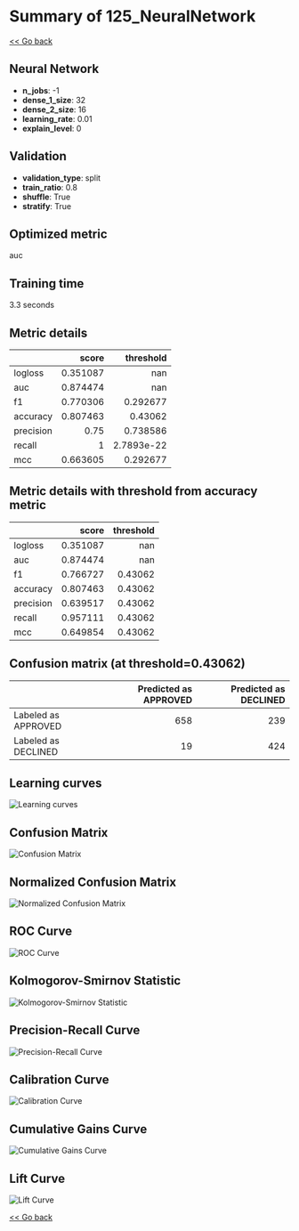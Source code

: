 # Summary of 125_NeuralNetwork

[<< Go back](../README.md)


## Neural Network
- **n_jobs**: -1
- **dense_1_size**: 32
- **dense_2_size**: 16
- **learning_rate**: 0.01
- **explain_level**: 0

## Validation
 - **validation_type**: split
 - **train_ratio**: 0.8
 - **shuffle**: True
 - **stratify**: True

## Optimized metric
auc

## Training time

3.3 seconds

## Metric details
|           |    score |    threshold |
|:----------|---------:|-------------:|
| logloss   | 0.351087 | nan          |
| auc       | 0.874474 | nan          |
| f1        | 0.770306 |   0.292677   |
| accuracy  | 0.807463 |   0.43062    |
| precision | 0.75     |   0.738586   |
| recall    | 1        |   2.7893e-22 |
| mcc       | 0.663605 |   0.292677   |


## Metric details with threshold from accuracy metric
|           |    score |   threshold |
|:----------|---------:|------------:|
| logloss   | 0.351087 |   nan       |
| auc       | 0.874474 |   nan       |
| f1        | 0.766727 |     0.43062 |
| accuracy  | 0.807463 |     0.43062 |
| precision | 0.639517 |     0.43062 |
| recall    | 0.957111 |     0.43062 |
| mcc       | 0.649854 |     0.43062 |


## Confusion matrix (at threshold=0.43062)
|                     |   Predicted as APPROVED |   Predicted as DECLINED |
|:--------------------|------------------------:|------------------------:|
| Labeled as APPROVED |                     658 |                     239 |
| Labeled as DECLINED |                      19 |                     424 |

## Learning curves
![Learning curves](learning_curves.png)
## Confusion Matrix

![Confusion Matrix](confusion_matrix.png)


## Normalized Confusion Matrix

![Normalized Confusion Matrix](confusion_matrix_normalized.png)


## ROC Curve

![ROC Curve](roc_curve.png)


## Kolmogorov-Smirnov Statistic

![Kolmogorov-Smirnov Statistic](ks_statistic.png)


## Precision-Recall Curve

![Precision-Recall Curve](precision_recall_curve.png)


## Calibration Curve

![Calibration Curve](calibration_curve_curve.png)


## Cumulative Gains Curve

![Cumulative Gains Curve](cumulative_gains_curve.png)


## Lift Curve

![Lift Curve](lift_curve.png)



[<< Go back](../README.md)
